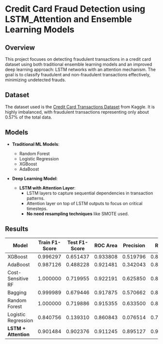 # Credit Card Fraud Detection using LSTM_Attention and Ensemble Learning Models

## Overview

This project focuses on detecting fraudulent transactions in a credit card dataset using both traditional ensemble learning models and an improved deep learning approach: LSTM networks with an attention mechanism. The goal is to classify fraudulent and non-fraudulent transactions effectively, minimizing undetected frauds.

## Dataset

The dataset used is the [Credit Card Transactions Dataset](https://www.kaggle.com/datasets/priyamchoksi/credit-card-transactions-dataset) from Kaggle. It is highly imbalanced, with fraudulent transactions representing only about 0.57% of the total data.

## Models

- **Traditional ML Models**:
  - Random Forest
  - Logistic Regression
  - XGBoost
  - AdaBoost

- **Deep Learning Model**:
  - **LSTM with Attention Layer**:
    - LSTM layers to capture sequential dependencies in transaction patterns.
    - Attention layer on top of LSTM outputs to focus on critical timesteps.
    - **No need resampling techniques** like SMOTE used.

## Results

| Model               | Train F1-Score | Test F1-Score | ROC Area | Precision | Recall  | F1-Score | Support  |
|---------------------|----------------|---------------|----------|-----------|---------|----------|----------|
| XGBoost             | 0.996297       | 0.651437      | 0.933808 | 0.519796  | 0.872368| 0.651437 | 259335   |
| AdaBoost            | 0.987126       | 0.488228      | 0.921481 | 0.342043  | 0.852632| 0.488228 | 259335   |
| Cost-Sensitive RF   | 1.000000       | 0.719955      | 0.922191 | 0.625850  | 0.847368| 0.719955 | 259335   |
| Bagging             | 0.999989       | 0.679446      | 0.917875 | 0.570662  | 0.839474| 0.679446 | 259335   |
| Random Forest       | 1.000000       | 0.719886      | 0.915355 | 0.633500  | 0.833553| 0.719886 | 259335   |
| Logistic Regression | 0.840756       | 0.139310      | 0.860843 | 0.076514  | 0.776974| 0.139310 | 259335   |
| **LSTM + Attention** | 0.901484         | 0.902376        | 0.911245	|0.895127	|0.910567	|0.902376| 259335   |
